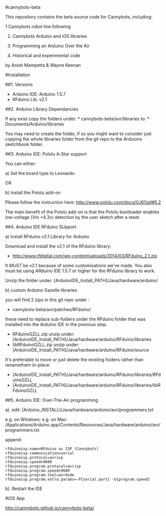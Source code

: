 #cannybots-beta

This repository contains the beta source code for Cannybots, including:

1  Cannybots robot line following

2. Cannybots Arduino and iOS libraries

3. Programming an Arduino Over the Air 

4. Historical and experimental code

by
Anish Mampetta
&
Wayne Keenan



#Installation

##1. Versions

* Arduino IDE:  Arduino 1.5.7
* RFduino Lib:  v2.1


##2. Arduino Library Dependancies

If any exist copy the folders under: 
	* cannybots-beta/avr/libraries
to: 
	* Documents/Arduino/libraries

You may need to create the folder, if so you might want to consider just copying the whole libraries folder from the git repo to the Arduiono sketchbook folder.


##3. Arduino IDE:  Pololu A-Star support

You can either:

a) Set the board type to Leonardo 

OR

b) Install the Pololu add-on

Please follow the instruction here: http://www.pololu.com/docs/0J61/all#5.2 

The main benefit of the Pololu add-on is that the Pololu bootloader enables low-voltage (Vin <4.3v) detection by the user sketch after a reset.




##4. Arduino IDE RFduino SUpport

a) Install RFduino v2.1 Library for Arduino

Download and install the v2.1 of the RFduino library:  

* http://www.rfdigital.com/wp-content/uploads/2014/03/RFduino_2.1.zip

It *MUST* be  v2.1 because of some customisations we've made. 
You also must be using ARduino IDE 1.5.7 or higher for the RFduino library to work.

Unzip the folder under:  [ArduinoIDE_Install_PATH]/Java/hardware/arduino/


b) custom Arduino Gazelle libraries

you will find 2 zips in this git repo under :  

* cannybots-beta/avr/patches/RFduino/

these need to replace sub-folders under the RFduino folder that was installed into the Arduino IDE in the previous step.

* RFduinoGZLL.zip			unzip under:  	[ArduinoIDE_Install_PATH]/Java/hardware/arduino/RFduino/libraries
* libRFduinoGZLL.zip		unzip under:	[ArduinoIDE_Install_PATH]/Java/hardware/arduino/RFduino/source

It's preferable to move or just delete the existing folders rather than renamethem in-place:

* [ArduinoIDE_Install_PATH]/Java/hardware/arduino/RFduino/libraries/RFduinoGZLL
* [ArduinoIDE_Install_PATH]/Java/hardware/arduino/RFduino/libraries/libRFduinoGZLL



##5. Arduino IDE: Over-The-Air programming

a).  edit: [Arduino_INSTALL]/Java/hardware/arduino/avr/programmers.txt

e.g. on Windows:
e.g. on Mac: 		/Applications/Arduino.app/Contents/Resources/Java/hardware/arduino/avr/programmers.txt

append:

```
rfduinoisp.name=RFduino as ISP (Cannybots)
rfduinoisp.communication=serial
rfduinoisp.protocol=avrisp
rfduinoisp.speed=9600
rfduinoisp.program.protocol=avrisp
rfduinoisp.program.speed=9600
rfduinoisp.program.tool=avrdude
rfduinoisp.program.extra_params=-P{serial.port} -b{program.speed}
```

b). Restart the IDE



#iOS App

http://cannybots.github.io/cannybots-beta/



